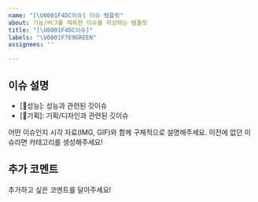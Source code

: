 ```yaml
---
name: "[\U0001F4DC이슈] 이슈 템플릿"
about: 기능/버그를 제외한 이슈를 작성하는 템플릿
title: "[\U0001F4DC이슈]"
labels: "\U0001F7E9GREEN"
assignees: ''

---
```


## 이슈 설명

- [🚀성능]: 성능과 관련된 깃이슈
- [🎨기획]: 기획/디자인과 관련된 깃이슈

어떤 이슈인지 시각 자료(IMG, GIF)와 함께 구체적으로 설명해주세요.
이전에 없던 이슈라면 카테고리를 생성해주세요!

## 추가 코멘트

추가하고 싶은 코멘트를 달아주세요!

